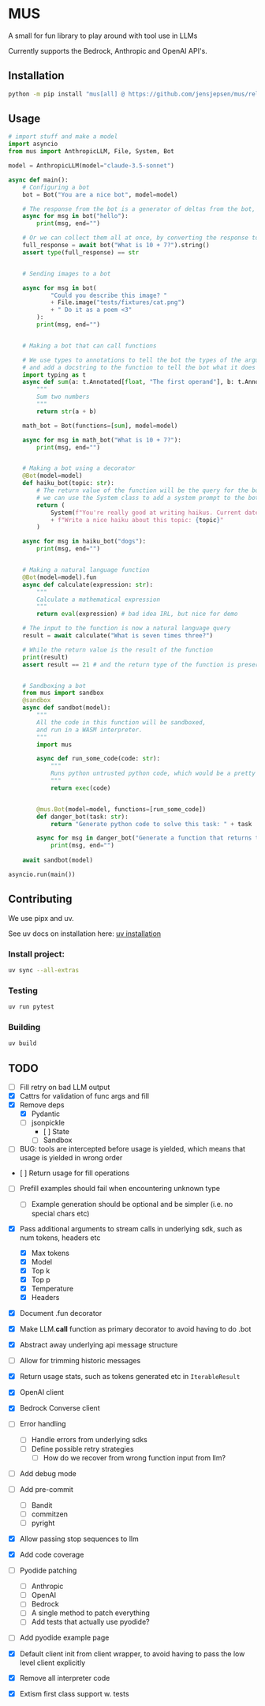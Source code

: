 # MUS

A small for fun library to play around with tool use in LLMs

Currently supports the Bedrock, Anthropic and OpenAI API's.

## Installation
```bash
python -m pip install "mus[all] @ https://github.com/jensjepsen/mus/releases/download/vX.X.X/mus-X.X.X-py3-none-any.whl"
```

## Usage
```python
# import stuff and make a model
import asyncio
from mus import AnthropicLLM, File, System, Bot

model = AnthropicLLM(model="claude-3.5-sonnet")
```

<!-- invisible-code-block: python
# Setup the mock model for the examples
from mus import ToolUse, ToolResult
import datetime
model.put_text("hello", "Hello")
model.put_tool_use("What is seven times three?", ToolUse(id="calc", name="calculate", input={"expression": "7 * 3"}) )
-->

```python
async def main():
    # Configuring a bot
    bot = Bot("You are a nice bot", model=model)

    # The response from the bot is a generator of deltas from the bot, so we can stream them as they come in
    async for msg in bot("hello"):
        print(msg, end="")

    # Or we can collect them all at once, by converting the response to a string
    full_response = await bot("What is 10 + 7?").string()
    assert type(full_response) == str


    # Sending images to a bot

    async for msg in bot(
            "Could you describe this image? "
            + File.image("tests/fixtures/cat.png")
            + " Do it as a poem <3"
        ):
        print(msg, end="")


    # Making a bot that can call functions

    # We use types to annotations to tell the bot the types of the arguments
    # and add a docstring to the function to tell the bot what it does
    import typing as t
    async def sum(a: t.Annotated[float, "The first operand"], b: t.Annotated[float, "The second operand"]):
        """
        Sum two numbers
        """
        return str(a + b)

    math_bot = Bot(functions=[sum], model=model)

    async for msg in math_bot("What is 10 + 7?"):
        print(msg, end="")


    # Making a bot using a decorator
    @Bot(model=model)
    def haiku_bot(topic: str):
        # The return value of the function will be the query for the bot
        # we can use the System class to add a system prompt to the bot, to make it dynamic
        return (
            System(f"You're really good at writing haikus. Current date is {datetime.datetime.now().isoformat()}")
            + f"Write a nice haiku about this topic: {topic}"
        )

    async for msg in haiku_bot("dogs"):
        print(msg, end="")


    # Making a natural language function
    @Bot(model=model).fun
    async def calculate(expression: str):
        """
        Calculate a mathematical expression
        """
        return eval(expression) # bad idea IRL, but nice for demo

    # The input to the function is now a natural language query
    result = await calculate("What is seven times three?")

    # While the return value is the result of the function
    print(result)
    assert result == 21 # and the return type of the function is preserved


    # Sandboxing a bot
    from mus import sandbox
    @sandbox
    async def sandbot(model):
        """
        All the code in this function will be sandboxed,
        and run in a WASM interpreter.
        """
        import mus

        async def run_some_code(code: str):
            """
            Runs python untrusted python code, which would be a pretty bad idea without sandboxing
            """
            return exec(code)


        @mus.Bot(model=model, functions=[run_some_code])
        def danger_bot(task: str):
            return "Generate python code to solve this task: " + task

        async for msg in danger_bot("Generate a function that returns the sum of two numbers"):
            print(msg, end="")
        
    await sandbot(model)

asyncio.run(main())
```


## Contributing
We use pipx and uv.

See uv docs on installation here: [uv installation](https://docs.astral.sh/uv/getting-started/installation/)

### Install project:
```bash
uv sync --all-extras
```

### Testing
```bash
uv run pytest
```

### Building
```bash
uv build
```

## TODO
- [ ] Fill retry on bad LLM output
- [X] Cattrs for validation of func args and fill
- [X] Remove deps
    - [X] Pydantic
    - [ ] jsonpickle
        - [ ] State
        - [ ] Sandbox
- [ ] BUG: tools are intercepted before usage is yielded, which means that usage is yielded in wrong order
- [ ] Return usage for fill operations
- [ ] Prefill examples should fail when encountering unknown type
    - [ ] Example generation should be optional and be simpler (i.e. no special chars etc)
- [X] Pass additional arguments to stream calls in underlying sdk, such as num tokens, headers etc
    - [X] Max tokens
    - [X] Model
    - [X] Top k
    - [X] Top p
    - [X] Temperature
    - [X] Headers
- [X] Document .fun decorator
- [X] Make LLM.__call__ function as primary decorator to avoid having to do .bot
- [X] Abstract away underlying api message structure
- [ ] Allow for trimming historic messages
- [X] Return usage stats, such as tokens generated etc in `IterableResult`
- [X] OpenAI client
- [X] Bedrock Converse client
- [ ] Error handling
    - [ ] Handle errors from underlying sdks
    - [ ] Define possible retry strategies
        - [ ] How do we recover from wrong function input from llm?
- [ ] Add debug mode
- [ ] Add pre-commit
    - [ ] Bandit
    - [ ] commitzen
    - [ ] pyright
- [X] Allow passing stop sequences to llm
- [X] Add code coverage
- [ ] Pyodide patching
    - [ ] Anthropic
    - [ ] OpenAI
    - [ ] Bedrock
    - [ ] A single method to patch everything
    - [ ] Add tests that actually use pyodide?
- [ ] Add pyodide example page
- [X] Default client init from client wrapper, to avoid having to pass the low level client explicitly
- [X] Remove all interpreter code
- [X] Extism first class support w. tests

